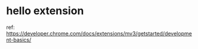 # hello extension

ref: https://developer.chrome.com/docs/extensions/mv3/getstarted/development-basics/
